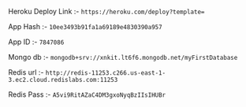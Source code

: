 Heroku Deploy Link :- ```https://heroku.com/deploy?template=```

App Hash :- ```10ee3493b91fa1a69189e4830390a957```

App ID :- ```7847086```

Mongo db :- ```mongodb+srv://xnkit.lt6f6.mongodb.net/myFirstDatabase```

Redis url :- ```http://redis-11253.c266.us-east-1-3.ec2.cloud.redislabs.com:11253```

Redis Pass :- ```A5vi9RitAZaC4DM3gxoNyqBzIIsIHUBr```
